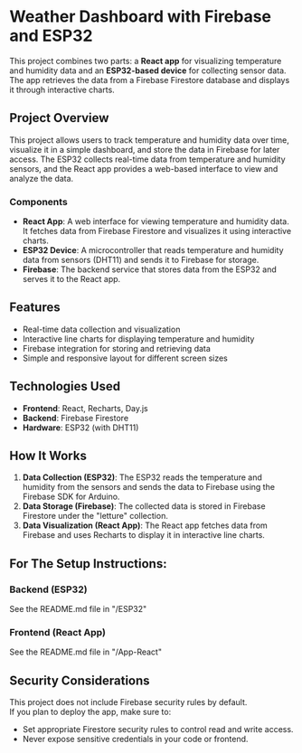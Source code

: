 
# Weather Dashboard with Firebase and ESP32 
This project combines two parts: a **React app** for visualizing temperature and humidity data and an **ESP32-based device** for collecting sensor data.
The app retrieves the data from a Firebase Firestore database and displays it through interactive charts.

## Project Overview
This project allows users to track temperature and humidity data over time, visualize it in a simple dashboard, and store the data in Firebase for later access.
The ESP32 collects real-time data from temperature and humidity sensors, and the React app provides a web-based interface to view and analyze the data.

### Components
- **React App**: A web interface for viewing temperature and humidity data. It fetches data from Firebase Firestore and visualizes it using interactive charts.
- **ESP32 Device**: A microcontroller that reads temperature and humidity data from sensors (DHT11) and sends it to Firebase for storage.
- **Firebase**: The backend service that stores data from the ESP32 and serves it to the React app.

## Features
- Real-time data collection and visualization
- Interactive line charts for displaying temperature and humidity
- Firebase integration for storing and retrieving data
- Simple and responsive layout for different screen sizes

## Technologies Used
- **Frontend**: React, Recharts, Day.js
- **Backend**: Firebase Firestore
- **Hardware**: ESP32 (with DHT11)

## How It Works
1. **Data Collection (ESP32)**: The ESP32 reads the temperature and humidity from the sensors and sends the data to Firebase using the Firebase SDK for Arduino.
2. **Data Storage (Firebase)**: The collected data is stored in Firebase Firestore under the "letture" collection.
3. **Data Visualization (React App)**: The React app fetches data from Firebase and uses Recharts to display it in interactive line charts.

## For The Setup Instructions:

### Backend (ESP32)
See the README.md file in "/ESP32"

### Frontend (React App)
 See the README.md file in "/App-React"

## Security Considerations
This project does not include Firebase security rules by default.  
If you plan to deploy the app, make sure to:
- Set appropriate Firestore security rules to control read and write access.
- Never expose sensitive credentials in your code or frontend.
